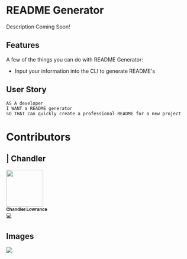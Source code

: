 # README Generator

Description Coming Soon!

## Features

A few of the things you can do with README Generator:

* Input your information into the CLI to generate README's

## User Story

```
AS A developer
I WANT a README generator
SO THAT can quickly create a professional README for a new project
```

# Contributors

| Chandler
------------ 

[<img src="https://avatars0.githubusercontent.com/u/65209786?s=400&u=cb17a056cc6e4ab1216a4b19a6d190d5a6727651&v=4" width="100px;"/><br /><sub><b>Chandler Lowrance</b></sub>](https://github.com/Chandler8)<br />[💻](https://github.com/Chandler8?tab=repositories "Repositories")

## Images

![](assets/images/Index1.JPG)
